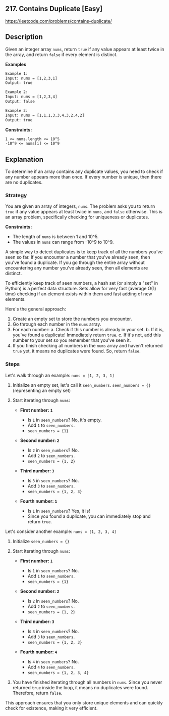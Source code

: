## 217. Contains Duplicate [Easy]
https://leetcode.com/problems/contains-duplicate/

## Description
Given an integer array `nums`, return `true` if any value appears at least twice in the array, and return `false` if every element is distinct.

**Examples**
```tex
Example 1:
Input: nums = [1,2,3,1]
Output: true

Example 2:
Input: nums = [1,2,3,4]
Output: false

Example 3:
Input: nums = [1,1,1,3,3,4,3,2,4,2]
Output: true
```

**Constraints:**

```tex
1 <= nums.length <= 10^5
-10^9 <= nums[i] <= 10^9
```


## Explanation
To determine if an array contains any duplicate values, you need to check if any number appears more than once. If every number is unique, then there are no duplicates.

### Strategy
You are given an array of integers, `nums`.
The problem asks you to return `true` if any value appears at least twice in `nums`, and `false` otherwise.
This is an array problem, specifically checking for uniqueness or duplicates.

**Constraints:**
* The length of `nums` is between 1 and 10^5.
* The values in `nums` can range from -10^9 to 10^9.

A simple way to detect duplicates is to keep track of all the numbers you've seen so far. If you encounter a number that you've already seen, then you've found a duplicate. If you go through the entire array without encountering any number you've already seen, then all elements are distinct.

To efficiently keep track of seen numbers, a hash set (or simply a "set" in Python) is a perfect data structure. Sets allow for very fast (average O(1) time) checking if an element exists within them and fast adding of new elements.

Here's the general approach:
1.  Create an empty set to store the numbers you encounter.
2.  Go through each number in the `nums` array.
3.  For each number:
    a.  Check if this number is already in your set.
    b.  If it is, you've found a duplicate! Immediately return `true`.
    c.  If it's not, add this number to your set so you remember that you've seen it.
4.  If you finish checking all numbers in the `nums` array and haven't returned `true` yet, it means no duplicates were found. So, return `false`.

### Steps

Let's walk through an example: `nums = [1, 2, 3, 1]`

1.  Initialize an empty set, let's call it `seen_numbers`.
    `seen_numbers = {}` (representing an empty set)

2.  Start iterating through `nums`:

    * **First number: `1`**
        * Is `1` in `seen_numbers`? No, it's empty.
        * Add `1` to `seen_numbers`.
        * `seen_numbers = {1}`

    * **Second number: `2`**
        * Is `2` in `seen_numbers`? No.
        * Add `2` to `seen_numbers`.
        * `seen_numbers = {1, 2}`

    * **Third number: `3`**
        * Is `3` in `seen_numbers`? No.
        * Add `3` to `seen_numbers`.
        * `seen_numbers = {1, 2, 3}`

    * **Fourth number: `1`**
        * Is `1` in `seen_numbers`? Yes, it is!
        * Since you found a duplicate, you can immediately stop and return `true`.

Let's consider another example: `nums = [1, 2, 3, 4]`

1.  Initialize `seen_numbers = {}`

2.  Start iterating through `nums`:

    * **First number: `1`**
        * Is `1` in `seen_numbers`? No.
        * Add `1` to `seen_numbers`.
        * `seen_numbers = {1}`

    * **Second number: `2`**
        * Is `2` in `seen_numbers`? No.
        * Add `2` to `seen_numbers`.
        * `seen_numbers = {1, 2}`

    * **Third number: `3`**
        * Is `3` in `seen_numbers`? No.
        * Add `3` to `seen_numbers`.
        * `seen_numbers = {1, 2, 3}`

    * **Fourth number: `4`**
        * Is `4` in `seen_numbers`? No.
        * Add `4` to `seen_numbers`.
        * `seen_numbers = {1, 2, 3, 4}`

3.  You have finished iterating through all numbers in `nums`. Since you never returned `true` inside the loop, it means no duplicates were found. Therefore, return `false`.

This approach ensures that you only store unique elements and can quickly check for existence, making it very efficient.
